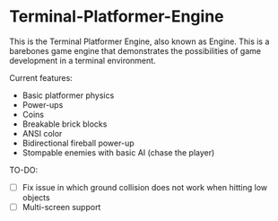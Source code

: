 # Terminal-Platformer-Engine
This is the Terminal Platformer Engine, also known as Engine. This is a barebones game engine that demonstrates the possibilities of game development in a terminal environment.

Current features:
- Basic platformer physics
- Power-ups
- Coins
- Breakable brick blocks
- ANSI color
- Bidirectional fireball power-up
- Stompable enemies with basic AI (chase the player)

TO-DO:
- [ ] Fix issue in which ground collision does not work when hitting low objects
- [ ] Multi-screen support
